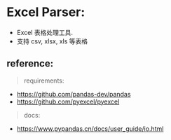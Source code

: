 # Excel Parser:

- Excel 表格处理工具.
- 支持 csv, xlsx, xls 等表格

## reference:

> requirements:

- https://github.com/pandas-dev/pandas
- https://github.com/pyexcel/pyexcel


> docs: 

- https://www.pypandas.cn/docs/user_guide/io.html
